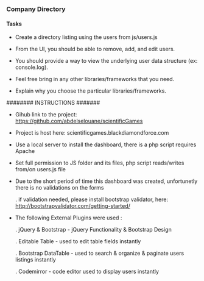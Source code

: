 ### Company Directory

#### Tasks

* Create a directory listing using the users from js/users.js

* From the UI, you should be able to remove, add, and edit users.

* You should provide a way to view the underlying user data structure (ex: console.log).

* Feel free bring in any other libraries/frameworks that you need.

* Explain why you choose the particular libraries/frameworks.

######## INSTRUCTIONS #######

* Gihub link to the project: https://github.com/abdelselouane/scientificGames

* Project is host here: scientificgames.blackdiamondforce.com

* Use a local server to install the dashboard, there is a php script requires Apache

* Set full permission to JS folder and its files, php script reads/writes from/on users.js file

* Due to the short period of time this dashboard was created, unfortunetly there is no validations on the forms
    
    . if validation needed, please install bootstrap validator, here: http://bootstrapvalidator.com/getting-started/

* The following External Plugins were used :
    
    . jQuery & Bootstrap - jQuery Functionality & Bootstrap Design
    
    . Editable Table - used to edit table fields instantly 
    
    . Bootstrap DataTable - used to search & organize & paginate users listings instantly
    
    . Codemirror - code editor used to display users instantly